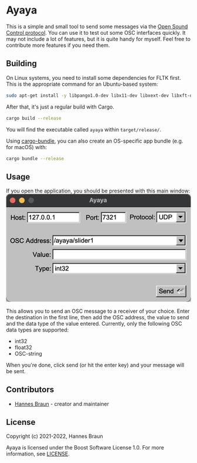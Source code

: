 # Ayaya

This is a simple and small tool to send some messages via the [Open Sound Control protocol](http://opensoundcontrol.org). You can use it to test out some OSC interfaces quickly.
It may not include a lot of features, but it is quite handy for myself. Feel free to contribute more features if you need them.

## Building

On Linux systems, you need to install some dependencies for FLTK first. This is the appropriate command for an Ubuntu-based system:
```bash
sudo apt-get install -y libpango1.0-dev libx11-dev libxext-dev libxft-dev libxinerama-dev libxcursor-dev libxrender-dev libxfixes-dev libpng-dev
```

After that, it's just a regular build with Cargo.
```bash
cargo build --release
```

You will find the executable called `ayaya` within `target/release/`.

Using [cargo-bundle](https://github.com/burtonageo/cargo-bundle), you can also create an OS-specific app bundle (e.g. for macOS) with:
```bash
cargo bundle --release
```

## Usage

If you open the application, you should be presented with this main window:
![Main window of Ayaya](images/main.png "Main window")

This allows you to send an OSC message to a receiver of your choice. Enter the destination in the first line, then add the OSC address, the value to send and the data type of the value entered.
Currently, only the following OSC data types are supported:
* int32
* float32
* OSC-string

When you're done, click send (or hit the enter key) and your message will be sent.

## Contributors

- [Hannes Braun](https://github.com/hannesbraun) - creator and maintainer

## License

Copyright (c) 2021-2022, Hannes Braun

Ayaya is licensed under the Boost Software License 1.0. For more information, see [LICENSE](LICENSE).
